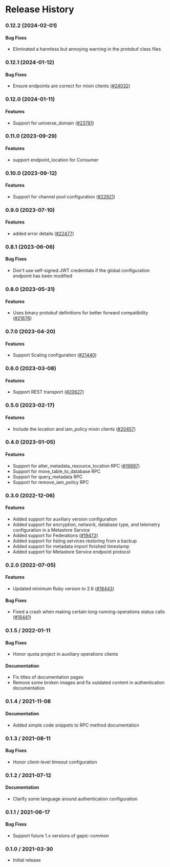 # Release History

### 0.12.2 (2024-02-01)

#### Bug Fixes

* Eliminated a harmless but annoying warning in the protobuf class files 

### 0.12.1 (2024-01-12)

#### Bug Fixes

* Ensure endpoints are correct for mixin clients ([#24032](https://github.com/googleapis/google-cloud-ruby/issues/24032)) 

### 0.12.0 (2024-01-11)

#### Features

* Support for universe_domain ([#23781](https://github.com/googleapis/google-cloud-ruby/issues/23781)) 

### 0.11.0 (2023-09-29)

#### Features

* support endpoint_location for Consumer 

### 0.10.0 (2023-09-12)

#### Features

* Support for channel pool configuration ([#22921](https://github.com/googleapis/google-cloud-ruby/issues/22921)) 

### 0.9.0 (2023-07-10)

#### Features

* added error details ([#22477](https://github.com/googleapis/google-cloud-ruby/issues/22477)) 

### 0.8.1 (2023-06-06)

#### Bug Fixes

* Don't use self-signed JWT credentials if the global configuration endpoint has been modified 

### 0.8.0 (2023-05-31)

#### Features

* Uses binary protobuf definitions for better forward compatibility ([#21676](https://github.com/googleapis/google-cloud-ruby/issues/21676)) 

### 0.7.0 (2023-04-20)

#### Features

* Support Scaling configuration ([#21440](https://github.com/googleapis/google-cloud-ruby/issues/21440)) 

### 0.6.0 (2023-03-08)

#### Features

* Support REST transport ([#20627](https://github.com/googleapis/google-cloud-ruby/issues/20627)) 

### 0.5.0 (2023-02-17)

#### Features

* Include the location and iam_policy mixin clients ([#20457](https://github.com/googleapis/google-cloud-ruby/issues/20457)) 

### 0.4.0 (2023-01-05)

#### Features

* Support for alter_metadata_resource_location RPC ([#19897](https://github.com/googleapis/google-cloud-ruby/issues/19897)) 
* Support for move_table_to_database RPC 
* Support for query_metadata RPC 
* Support for remove_iam_policy RPC 

### 0.3.0 (2022-12-06)

#### Features

* Added support for auxiliary version configuration 
* Added support for encryption, network, database type, and telemetry configuration in a Metastore Service 
* Added support for Federations ([#19472](https://github.com/googleapis/google-cloud-ruby/issues/19472)) 
* Added support for listing services restoring from a backup 
* Added support for metadata import finished timestamp 
* Added support for Metastore Service endpoint protocol 

### 0.2.0 (2022-07-05)

#### Features

* Updated minimum Ruby version to 2.6 ([#18443](https://github.com/googleapis/google-cloud-ruby/issues/18443)) 
#### Bug Fixes

* Fixed a crash when making certain long-running-operations status calls ([#18441](https://github.com/googleapis/google-cloud-ruby/issues/18441)) 

### 0.1.5 / 2022-01-11

#### Bug Fixes

* Honor quota project in auxiliary operations clients

#### Documentation

* Fix titles of documentation pages
* Remove some broken images and fix outdated content in authentication documentation

### 0.1.4 / 2021-11-08

#### Documentation

* Added simple code snippets to RPC method documentation

### 0.1.3 / 2021-08-11

#### Bug Fixes

* Honor client-level timeout configuration

### 0.1.2 / 2021-07-12

#### Documentation

* Clarify some language around authentication configuration

### 0.1.1 / 2021-06-17

#### Bug Fixes

* Support future 1.x versions of gapic-common

### 0.1.0 / 2021-03-30

* Initial release
